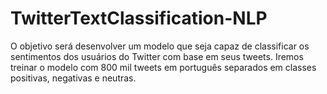 # TwitterTextClassification-NLP
O objetivo será desenvolver um modelo que seja capaz de classificar os sentimentos dos usuários do Twitter com base em seus tweets. Iremos treinar o modelo com 800 mil tweets em português separados em classes positivas, negativas e neutras.
